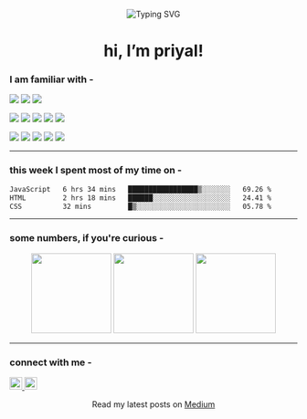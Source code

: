 <p align="center">
  <img src="https://readme-typing-svg.demolab.com?font=Fira+Code&size=22&pause=1000&center=true&vCenter=true&color=fa6485&width=480&lines=whoa,+you+found+me+on+GitHub!" alt="Typing SVG" />
</p>

<h1 align="center">hi, I’m priyal!</h1>

### I am familiar with -

<p>
  <img src="https://img.shields.io/badge/-Python-000?&logo=Python" />
  <img src="https://img.shields.io/badge/-Java-000?&logo=Java" />
  <img src="https://img.shields.io/badge/-C++-000?&logo=cplusplus&logoColor=white" />

</p>
<p>
  <img src="https://img.shields.io/badge/-HTML5-000?&logo=HTML5" />
  <img src="https://img.shields.io/badge/-CSS3-000?&logo=CSS3" />
    <img src="https://img.shields.io/badge/-JavaScript-000?&logo=JavaScript" />
  <img src="https://img.shields.io/badge/-React-000?&logo=React" />
  <img src="https://img.shields.io/badge/-Flask-000?&logo=flask&logoColor=white" />
</p>
<p>
  <img src="https://img.shields.io/badge/-MongoDB-000?&logo=mongodb" />
  <img src="https://img.shields.io/badge/-MySQL-000?&logo=mysql" />
  <img src="https://img.shields.io/badge/-PostgreSQL-000?&logo=postgresql" />
  <img src="https://img.shields.io/badge/-AWS-000?&logo=amazonaws" />
  <img src="https://img.shields.io/badge/-Azure-000?&logo=microsoftazure" />
</p>

---

### this week I spent most of my time on -

<!--START_SECTION:waka-->

```txt
JavaScript   6 hrs 34 mins   █████████████████▒░░░░░░░   69.26 %
HTML         2 hrs 18 mins   ██████░░░░░░░░░░░░░░░░░░░   24.41 %
CSS          32 mins         █▒░░░░░░░░░░░░░░░░░░░░░░░   05.78 %
```

<!--END_SECTION:waka-->
--- 

### some numbers, if you're curious -

<p align="center"> <img src="https://github-readme-stats.vercel.app/api?username=priyal-pandey&show_icons=true&theme=dracula&hide_border=true&count_private=true&custom_title=my%20github%20stats" height="140"/> <img src="https://streak-stats.demolab.com?user=priyal-pandey&theme=dracula&hide_border=true" height="140"/> <img src="https://github-readme-stats.vercel.app/api/top-langs?username=priyal-pandey&layout=compact&theme=dracula&hide_border=true" height="140"/> </p>

--- 

### connect with me -


<p> <a href="https://www.linkedin.com/in/priyalpandey/"> <img src="https://img.shields.io/badge/-LinkedIn-0077B5?logo=linkedin&logoColor=white&style=flat" height="22"/> </a> <a href="https://medium.com/@priyal.pandey"> <img src="https://img.shields.io/badge/-Medium-12100E?logo=medium&logoColor=white&style=flat" height="22"/> </a> </p>

<p align="center">
  Read my latest posts on <a href="https://medium.com/@priyal.pandey">Medium</a>
</p>
